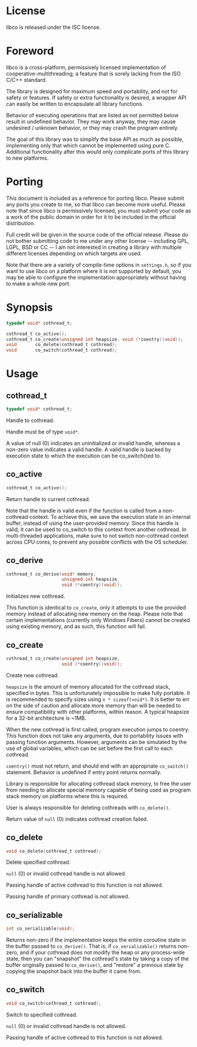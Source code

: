 # License
libco is released under the ISC license.

# Foreword
libco is a cross-platform, permissively licensed implementation of
cooperative-multithreading; a feature that is sorely lacking from the ISO C/C++
standard.

The library is designed for maximum speed and portability, and not for safety or
features. If safety or extra functionality is desired, a wrapper API can easily
be written to encapsulate all library functions.

Behavior of executing operations that are listed as not permitted below result
in undefined behavior. They may work anyway, they may cause undesired / unknown
behavior, or they may crash the program entirely.

The goal of this library was to simplify the base API as much as possible,
implementing only that which cannot be implemented using pure C. Additional
functionality after this would only complicate ports of this library to new
platforms.

# Porting
This document is included as a reference for porting libco. Please submit any
ports you create to me, so that libco can become more useful. Please note that
since libco is permissively licensed, you must submit your code as a work of the
public domain in order for it to be included in the official distribution.

Full credit will be given in the source code of the official release. Please
do not bother submitting code to me under any other license -- including GPL,
LGPL, BSD or CC -- I am not interested in creating a library with multiple
different licenses depending on which targets are used.

Note that there are a variety of compile-time options in `settings.h`,
so if you want to use libco on a platform where it is not supported by default,
you may be able to configure the implementation appropriately without having
to make a whole new port.

# Synopsis
```c
typedef void* cothread_t;

cothread_t co_active();
cothread_t co_create(unsigned int heapsize, void (*coentry)(void));
void       co_delete(cothread_t cothread);
void       co_switch(cothread_t cothread);
```

# Usage
## cothread_t
```c
typedef void* cothread_t;
```
Handle to cothread.

Handle must be of type `void*`.

A value of null (0) indicates an uninitialized or invalid handle, whereas a
non-zero value indicates a valid handle. A valid handle is backed by execution
state to which the execution can be co_switch()ed to.

## co_active
```c
cothread_t co_active();
```
Return handle to current cothread.

Note that the handle is valid even if the function is called from a non-cothread
context. To achieve this, we save the execution state in an internal buffer,
instead of using the user-provided memory. Since this handle is valid, it can
be used to co_switch to this context from another cothread. In multi-threaded
applications, make sure to not switch non-cothread context across CPU cores,
to prevent any possible conflicts with the OS scheduler.

## co_derive
```c
cothread_t co_derive(void* memory,
                     unsigned int heapsize,
                     void (*coentry)(void));
```
Initializes new cothread.

This function is identical to `co_create`, only it attempts to use the provided
memory instead of allocating new memory on the heap. Please note that certain
implementations (currently only Windows Fibers) cannot be created using existing
memory, and as such, this function will fail.

## co_create
```c
cothread_t co_create(unsigned int heapsize,
                     void (*coentry)(void));
```
Create new cothread.

`heapsize` is the amount of memory allocated for the cothread stack, specified
in bytes. This is unfortunately impossible to make fully portable. It is
recommended to specify sizes using `n * sizeof(void*)`. It is better to err
on the side of caution and allocate more memory than will be needed to ensure
compatibility with other platforms, within reason. A typical heapsize for a
32-bit architecture is ~1MB.

When the new cothread is first called, program execution jumps to coentry.
This function does not take any arguments, due to portability issues with
passing function arguments. However, arguments can be simulated by the use
of global variables, which can be set before the first call to each cothread.

`coentry()` must not return, and should end with an appropriate `co_switch()`
statement. Behavior is undefined if entry point returns normally.

Library is responsible for allocating cothread stack memory, to free
the user from needing to allocate special memory capable of being used
as program stack memory on platforms where this is required.

User is always responsible for deleting cothreads with `co_delete()`.

Return value of `null` (0) indicates cothread creation failed.

## co_delete
```c
void co_delete(cothread_t cothread);
```
Delete specified cothread.

`null` (0) or invalid cothread handle is not allowed.

Passing handle of active cothread to this function is not allowed.

Passing handle of primary cothread is not allowed.

## co_serializable

```c
int co_serializable(void);
```

Returns non-zero if the implementation keeps the entire coroutine state in the
buffer passed to `co_derive()`. That is, if `co_serializable()` returns
non-zero, and if your cothread does not modify the heap or any process-wide
state, then you can "snapshot" the cothread's state by taking a copy of the
buffer originally passed to `co_derive()`, and "restore" a previous state
by copying the snapshot back into the buffer it came from.

## co_switch
```c
void co_switch(cothread_t cothread);
```
Switch to specified cothread.

`null` (0) or invalid cothread handle is not allowed.

Passing handle of active cothread to this function is not allowed.

